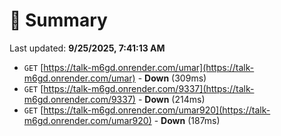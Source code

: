 # 📖 Summary
Last updated: **9/25/2025, 7:41:13 AM**

- `GET` [https://talk-m6gd.onrender.com/umar](https://talk-m6gd.onrender.com/umar) - **Down** (309ms)
- `GET` [https://talk-m6gd.onrender.com/9337](https://talk-m6gd.onrender.com/9337) - **Down** (214ms)
- `GET` [https://talk-m6gd.onrender.com/umar920](https://talk-m6gd.onrender.com/umar920) - **Down** (187ms)
